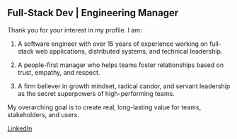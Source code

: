 ## Full-Stack Dev | Engineering Manager

Thank you for your interest in my profile. I am:

1) A software engineer with over 15 years of experience working on full-stack web applications, distributed systems, and technical leadership.

2) A people-first manager who helps teams foster relationships based on trust, empathy, and respect.

3) A firm believer in growth mindset, radical candor, and servant leadership as the secret superpowers of high-performing teams.

My overarching goal is to create real, long-lasting value for teams, stakeholders, and users.

[LinkedIn](https://www.linkedin.com/in/salvatoreformisano/)
